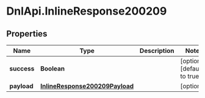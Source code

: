 # DnlApi.InlineResponse200209

## Properties
Name | Type | Description | Notes
------------ | ------------- | ------------- | -------------
**success** | **Boolean** |  | [optional] [default to true]
**payload** | [**InlineResponse200209Payload**](InlineResponse200209Payload.md) |  | [optional] 


